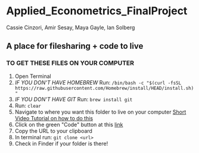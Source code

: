 # Applied_Econometrics_FinalProject
Cassie Cinzori, Amir Sesay, Maya Gayle, Ian Solberg


## A place for filesharing + code to live


### TO GET THESE FILES ON YOUR COMPUTER 

1. Open Terminal
2.  *IF YOU DON'T HAVE HOMEBREW* Run: `/bin/bash -c "$(curl -fsSL https://raw.githubusercontent.com/Homebrew/install/HEAD/install.sh)"` 
3. *IF YOU DON'T HAVE GIT* Run: `brew install git`
4. Run: `clear`
5. Navigate to where you want this folder to live on your computer [Short Video Tutorial on how to do this](https://youtu.be/V4ShSik25Wo)
6. Click on the green "Code" button at this [link](https://github.com/iasolb/Applied_Econometrics_FinalProject)
7. Copy the URL to your clipboard
8. In terminal run: `git clone <url>`
9. Check in Finder if your folder is there!
